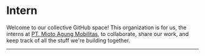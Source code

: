# Intern

Welcome to our collective GitHub space! This organization is for us, the interns at [PT. Mioto Agung Mobilitas](https://mioto.io/), to collaborate, share our work, and keep track of all the stuff we're building together.

---
